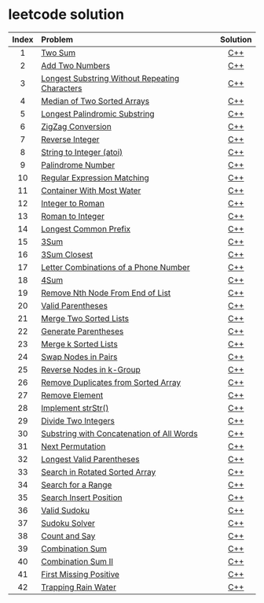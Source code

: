 # leetcode solution

| Index | Problem | Solution |
| :---: | :---- | :------: |
| 1 | [Two Sum]( https://leetcode.com/problems/two-sum/ ) | [C++]( 1.%20Two%20Sum ) |
| 2 | [Add Two Numbers]( https://leetcode.com/problems/add-two-numbers/ ) | [C++]( 2.%20Add%20Two%20Numbers ) |
| 3 | [Longest Substring Without Repeating Characters]( https://leetcode.com/problems/longest-substring-without-repeating-characters/ ) | [C++]( 3.%20Longest%20Substring%20Without%20Repeating%20Characters ) |
| 4 | [Median of Two Sorted Arrays]( https://leetcode.com/problems/median-of-two-sorted-arrays/ ) | [C++]( 4.%20Median%20of%20Two%20Sorted%20Arrays ) |
| 5 | [Longest Palindromic Substring]( https://leetcode.com/problems/longest-palindromic-substring/ ) | [C++]( 5.%20Longest%20Palindromic%20Substring ) |
| 6 | [ZigZag Conversion]( https://leetcode.com/problems/zigzag-conversion/ ) | [C++]( 6.%20ZigZag%20Conversion ) |
| 7 | [Reverse Integer]( https://leetcode.com/problems/reverse-integer/ ) | [C++]( 7.%20Reverse%20Integer ) |
| 8 | [String to Integer (atoi)]( https://leetcode.com/problems/string-to-integer-atoi/ ) | [C++]( 8.%20String%20to%20Integer%20(atoi) ) |
| 9 | [Palindrome Number]( https://leetcode.com/problems/palindrome-number/ ) | [C++]( 9.%20Palindrome%20Number ) |
| 10 | [Regular Expression Matching]( https://leetcode.com/problems/regular-expression-matching/ ) | [C++]( 10.%20Regular%20Expression%20Matching ) |
| 11 | [Container With Most Water]( https://leetcode.com/problems/container-with-most-water/ ) | [C++]( 11.%20Container%20With%20Most%20Water ) |
| 12 | [Integer to Roman]( https://leetcode.com/problems/integer-to-roman/ ) | [C++]( 12.%20Integer%20to%20Roman ) |
| 13 | [Roman to Integer]( https://leetcode.com/problems/roman-to-integer/ ) | [C++]( 13.%20Roman%20to%20Integer ) |
| 14 | [Longest Common Prefix]( https://leetcode.com/problems/longest-common-prefix/ ) | [C++]( 14.%20Longest%20Common%20Prefix ) |
| 15 | [3Sum]( https://leetcode.com/problems/3sum/ ) | [C++]( 15.%203Sum ) |
| 16 | [3Sum Closest]( https://leetcode.com/problems/3sum-closest/ ) | [C++]( 16.%203Sum%20Closest ) |
| 17 | [Letter Combinations of a Phone Number]( https://leetcode.com/problems/letter-combinations-of-a-phone-number/ ) | [C++]( 17.%20Letter%20Combinations%20of%20a%20Phone%20Number ) |
| 18 | [4Sum]( https://leetcode.com/problems/4sum/ ) | [C++]( 18.%204Sum ) |
| 19 | [Remove Nth Node From End of List]( https://leetcode.com/problems/remove-nth-node-from-end-of-list/ ) | [C++]( 19.%20Remove%20Nth%20Node%20From%20End%20of%20List ) |
| 20 | [Valid Parentheses]( https://leetcode.com/problems/valid-parentheses/ ) | [C++]( 20.%20Valid%20Parentheses ) |
| 21 | [Merge Two Sorted Lists]( https://leetcode.com/problems/merge-two-sorted-lists/ ) | [C++]( 21.%20Merge%20Two%20Sorted%20Lists ) |
| 22 | [Generate Parentheses]( https://leetcode.com/problems/generate-parentheses/ ) | [C++]( 22.%20Generate%20Parentheses ) |
| 23 | [Merge k Sorted Lists]( https://leetcode.com/problems/merge-k-sorted-lists/ ) | [C++]( 23.%20Merge%20k%20Sorted%20Lists ) |
| 24 | [Swap Nodes in Pairs]( https://leetcode.com/problems/swap-nodes-in-pairs/ ) | [C++]( 24.%20Swap%20Nodes%20in%20Pairs ) |
| 25 | [Reverse Nodes in k-Group]( https://leetcode.com/problems/reverse-nodes-in-k-group/ ) | [C++]( 25.%20Reverse%20Nodes%20in%20k-Group ) |
| 26 | [Remove Duplicates from Sorted Array]( https://leetcode.com/problems/remove-duplicates-from-sorted-array/ ) | [C++]( 26.%20Remove%20Duplicates%20from%20Sorted%20Array ) |
| 27 | [Remove Element]( https://leetcode.com/problems/remove-element/ ) | [C++]( 27.%20Remove%20Element ) |
| 28 | [Implement strStr()]( https://leetcode.com/problems/implement-strstr/ ) | [C++]( 28.%20Implement%20strStr() ) |
| 29 | [Divide Two Integers]( https://leetcode.com/problems/divide-two-integers/ ) | [C++]( 29.%20Divide%20Two%20Integers ) |
| 30 | [Substring with Concatenation of All Words]( https://leetcode.com/problems/substring-with-concatenation-of-all-words/ ) | [C++]( 30.%20Substring%20with%20Concatenation%20of%20All%20Words ) |
| 31 | [Next Permutation]( https://leetcode.com/problems/substring-with-concatenation-of-all-words/ ) | [C++]( 31.%20Next%20Permutation ) |
| 32 | [Longest Valid Parentheses]( https://leetcode.com/problems/longest-valid-parentheses/ ) | [C++]( 32.%20Longest%20Valid%20Parentheses ) |
| 33 | [Search in Rotated Sorted Array]( https://leetcode.com/problems/search-in-rotated-sorted-array/ ) | [C++]( 33.%20Search%20in%20Rotated%20Sorted%20Array ) |
| 34 | [Search for a Range]( https://leetcode.com/problems/search-for-a-range/ ) | [C++]( 34.%20Search%20for%20a%20Range ) |
| 35 | [Search Insert Position]( https://leetcode.com/problems/search-insert-position/ ) | [C++]( 35.%20Search%20Insert%20Position ) |
| 36 | [Valid Sudoku]( https://leetcode.com/problems/valid-sudoku/ ) | [C++]( 36.%20Valid%20Sudoku ) |
| 37 | [Sudoku Solver]( https://leetcode.com/problems/sudoku-solver/ ) | [C++]( 37.%20Sudoku%20Solver ) |
| 38 | [Count and Say]( https://leetcode.com/problems/count-and-say/ ) | [C++]( 38.%20Count%20and%20Say ) |
| 39 | [Combination Sum]( https://leetcode.com/problems/combination-sum/ ) | [C++]( 39.%20Combination%20Sum ) |
| 40 | [Combination Sum II]( https://leetcode.com/problems/combination-sum-ii/ ) | [C++]( 40.%20Combination%20Sum%20II ) |
| 41 | [First Missing Positive]( https://leetcode.com/problems/first-missing-positive/ ) | [C++]( 41.%20First%20Missing%20Positive ) |
| 42 | [Trapping Rain Water]( https://leetcode.com/problems/trapping-rain-water/ ) | [C++]( 42.%20Trapping%20Rain%20Water ) |
